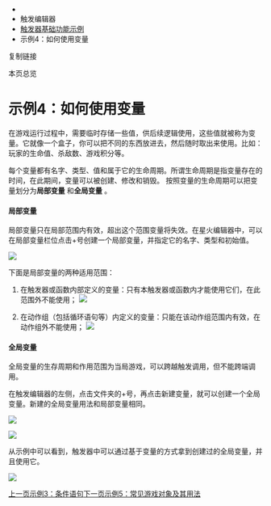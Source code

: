   * [](/)
  * 触发编辑器
  * [触发器基础功能示例](/Manual/TriggerEditor/Example/Intro)
  * 示例4：如何使用变量

复制链接

本页总览

# 示例4：如何使用变量

在游戏运行过程中，需要临时存储一些值，供后续逻辑使用，这些值就被称为变量。它就像一个盒子，你可以把不同的东西放进去，然后随时取出来使用。比如：玩家的生命值、杀敌数、游戏积分等。

每个变量都有名字、类型、值和属于它的生命周期。所谓生命周期是指变量存在的时间，在此期间，变量可以被创建、修改和销毁。
按照变量的生命周期可以把变量划分为**局部变量** 和**全局变量** 。

#### 局部变量[​](/Manual/TriggerEditor/Example/Variable#局部变量 "局部变量的直接链接")

局部变量只在局部范围内有效，超出这个范围变量将失效。在星火编辑器中，可以在局部变量栏位点击+号创建一个局部变量，并指定它的名字、类型和初始值。

![](/assets/images/CreateLocalVar-c2eb8ba0cc9e6e92f07fa48adfe20e39.gif)

下面是局部变量的两种适用范围：

  1. 在触发器或函数内部定义的变量：只有本触发器或函数内才能使用它们，在此范围外不能使用； ![](/assets/images/LocalVar-1994a443cb3a25ab45081d3d33d258c1.png)

  2. 在动作组（包括循环语句等）内定义的变量：只能在该动作组范围内有效，在动作组外不能使用； ![](/assets/images/LocalVarScope-a3e93f254832538d484404c8c6d0ec17.png)

#### 全局变量[​](/Manual/TriggerEditor/Example/Variable#全局变量 "全局变量的直接链接")

全局变量的生存周期和作用范围为当局游戏，可以跨越触发调用，但不能跨端调用。

在触发编辑器的左侧，点击文件夹的+号，再点击新建变量，就可以创建一个全局变量。新建的全局变量用法和局部变量相同。

![](/assets/images/CreateGlobalVar_1-b2e678f4126ea8ea56c8f7250d2c6077.png)

![](/assets/images/CreateGlobalVar_2-43ab4e6bfb85856b8b79abd08363dab1.png)

从示例中可以看到，触发器中可以通过基于变量的方式拿到创建过的全局变量，并且使用它。

![](/assets/images/GlobalVarExample-065d016c742c5f0c0291b73a4149f3ce.png)

[上一页示例3：条件语句](/Manual/TriggerEditor/Example/Conditions)[下一页示例5：常见游戏对象及其用法](/Manual/TriggerEditor/Example/GameObjectAndUsage)


